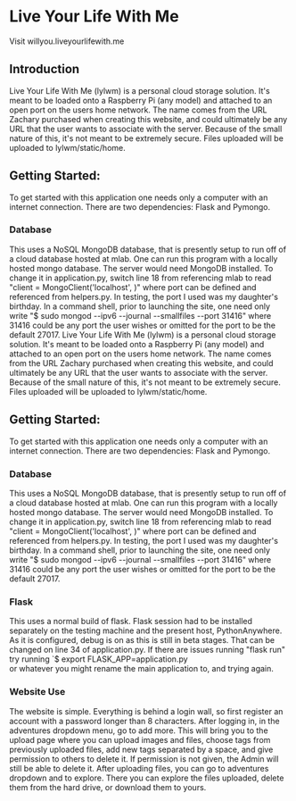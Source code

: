 # Live Your Life With Me
Visit willyou.liveyourlifewith.me

## Introduction
Live Your Life With Me (lylwm) is a personal cloud storage solution. It's meant to be loaded onto a Raspberry Pi (any model) and attached to an open port on the users home network. The name comes from the URL Zachary purchased when creating this website, and could ultimately be any URL that the user wants to associate with the server. Because of the small nature of this, it's not meant to be extremely secure. Files uploaded will be uploaded to lylwm/static/home.

## Getting Started:
To get started with this application one needs only a computer with an internet connection. There are two dependencies: Flask and Pymongo.
### Database
This uses a NoSQL MongoDB database, that is presently setup to run off of a cloud database hosted at mlab. One can run this program with a locally hosted mongo database. The server would need MongoDB installed. To change it in application.py, switch line 18 from referencing mlab to read "client = MongoClient('localhost', <port>)" where port can be defined and referenced from helpers.py. In testing, the port I used was my daughter's birthday. In a command shell, prior to launching the site, one need only write "$ sudo mongod --ipv6 --journal --smallfiles --port 31416" where 31416 could be any port the user wishes or omitted for the port to be the default 27017.
Live Your Life With Me (lylwm) is a personal cloud storage solution. It's meant to be loaded onto a Raspberry Pi (any model) and attached to an open port on the users home network.
The name comes from the URL Zachary purchased when creating this website, and could ultimately be any URL that the user wants to associate with the server. Because of the small nature of this, it's not meant to be extremely secure. Files uploaded will be uploaded to lylwm/static/home.

## Getting Started:
To get started with this application one needs only a computer with an internet connection. There are two dependencies: Flask and Pymongo.
### Database
This uses a NoSQL MongoDB database, that is presently setup to run off of a cloud database hosted at mlab. One can run this program with a locally hosted mongo database.
The server would need MongoDB installed. To change it in application.py, switch line 18 from referencing mlab to read "client = MongoClient('localhost', <port>)"
where port can be defined and referenced from helpers.py. In testing, the port I used was my daughter's birthday. In a command shell, prior to launching the site, one need only write "$ sudo mongod --ipv6 --journal --smallfiles --port 31416" where 31416 could be any port the user wishes or omitted for the port to be the default 27017.
### Flask
This uses a normal build of flask. Flask session had to be installed separately on the testing machine and the present host, PythonAnywhere. As it is configured, debug is on as this is still in beta stages. That can be changed on line 34 of application.py. If there are issues running "flask run" try running `$ export FLASK_APP=application.py  
  or whatever you might rename the main application to, and trying again.
### Website Use
The website is simple. Everything is behind a login wall, so first register an account with a password longer than 8 characters. After logging in, in the adventures dropdown menu, go to add more. This will bring you to the upload page where you can upload images and files, choose tags from previously uploaded files, add new tags separated by a space, and give permission to others to delete it. If permission is not given, the Admin will still be able to delete it. After uploading files, you can go to adventures dropdown and to explore. There you can explore the files uploaded, delete them from the hard drive, or download them to yours.
